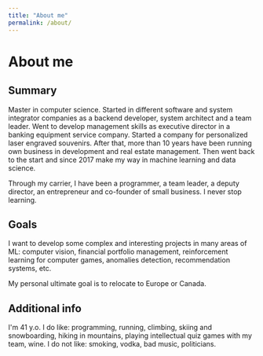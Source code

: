 ```yaml
---
title: "About me"
permalink: /about/
---
```


# About me

## Summary

Master in computer science.
Started in different software and system integrator companies as a backend developer,
system architect and a team leader.
Went to develop management skills as executive director in a banking equipment service company.
Started a company for personalized laser engraved souvenirs.
After that, more than 10 years have been running own business in development and real estate management.
Then went back to the start and since 2017 make my way in machine learning and data science.

Through my carrier, I have been a programmer, a team leader, a deputy director,
an entrepreneur and co-founder of small business. I never stop learning.

## Goals

I want to develop some complex and interesting projects in many areas of ML:
computer vision, financial portfolio management, reinforcement learning for computer games,
anomalies detection, recommendation systems, etc.

My personal ultimate goal is to relocate to Europe or Canada.

## Additional info

I'm 41 y.o.
I do like: programming, running, climbing, skiing and snowboarding, hiking in mountains,
playing intellectual quiz games with my team, wine.
I do not like: smoking, vodka, bad music, politicians.
